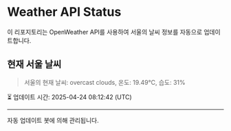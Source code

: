 
# Weather API Status

이 리포지토리는 OpenWeather API를 사용하여 서울의 날씨 정보를 자동으로 업데이트합니다.

## 현재 서울 날씨
> 서울의 현재 날씨: overcast clouds, 온도: 19.49°C, 습도: 31%

⏳ 업데이트 시간: 2025-04-24 08:12:42 (UTC)

---
자동 업데이트 봇에 의해 관리됩니다.
